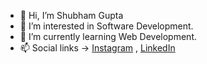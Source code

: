 - 👋 Hi, I’m Shubham Gupta
- 👀 I’m interested in Software Development.
- 🌱 I’m currently learning Web Development.
- 📫 Social links -> 
       [Instagram](https://www.instagram.com/shubham.gupta.014) ,
       [LinkedIn](https://www.linkedin.com/in/shubham-gupta-b521071b3)
       
